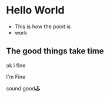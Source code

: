 # Hello World

- This is how the point is
- work

## The good things take time

ok i fine

I'm Fine 

sound good🕹️
